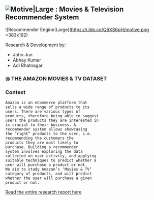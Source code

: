 ![Motive|Large](https://i.ibb.co/8rYxTCn/motive-icon.png)
 :  Movies & Television Recommender System
---

![Recommender Engine|Large](https://i.ibb.co/Q6XS6pH/motive.png =383x192)

Research & Development by:
- John Jun
- Abhay Kumar
- Adi Bhatnagar

### ◎ THE AMAZON MOVIES & TV DATASET

### Context

```
Amazon is an eCommerce platform that
sells a wide range of products to its
users. There are various types of
products, therefore being able to suggest
users the products they are interested in
is crucial to their business. A
recommender system allows showcasing
the “right” products to the user, i.e.
recommending the customers the
products they are most likely to
purchase. Building a recommender
system involves exploring the data
collected on user activity, and applying
suitable techniques to predict whether a
user will purchase a product or not.
We aim to study Amazon’s ‘Movies & TV’
category of products, and will predict
whether the user will purchase a given
product or not.
```

[Read the entire research report here](https://github.com/avb7/Movies-TV-Recommendation-Engine/blob/master/Report.pdf "Research Report")

